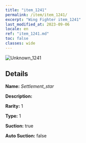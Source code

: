 ```yaml
---
title: "item_1241"
permalink: /item/item_1241/
excerpt: "Wing Fighter item_1241"
last_modified_at: 2023-09-06
locale: en
ref: "item_1241.md"
toc: false
classes: wide
---
```



 ![Unknown_1241](/images/item/Settlement_star_p.png)



## Details

 **Name:** *Settlement_star* 

 **Description:** 

 **Rarity:** 1 

 **Type:** 1 

 **Suction:** true 

 **Auto Suction:** false 


